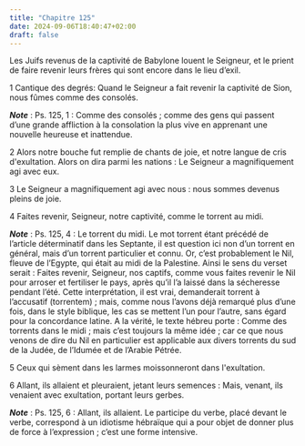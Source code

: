 ```yaml
---
title: "Chapitre 125"
date: 2024-09-06T18:40:47+02:00
draft: false
---
```



Les Juifs revenus de la captivité de Babylone louent le Seigneur, et le prient de faire revenir leurs frères qui sont encore dans le lieu d’exil.


1 Cantique des degrés: Quand le Seigneur a fait revenir la captivité de Sion, nous fûmes comme des consolés.

***Note*** :  Ps. 125, 1 : Comme des consolés ; comme des gens qui passent d’une grande affliction à la consolation la plus vive en apprenant une nouvelle heureuse et inattendue.


2 Alors notre bouche fut remplie de chants de joie, et notre langue de cris d'exultation. Alors on dira parmi les nations : Le Seigneur a magnifiquement agi avec eux.


3 Le Seigneur a magnifiquement agi avec nous : nous sommes devenus pleins de joie.


4 Faites revenir, Seigneur, notre captivité, comme le torrent au midi.

***Note*** :  Ps. 125, 4 : Le torrent du midi. Le mot torrent étant précédé de l’article déterminatif dans les Septante, il est question ici non d’un torrent en général, mais d’un torrent particulier et connu. Or, c’est probablement le Nil, fleuve de l’Egypte, qui était au midi de la Palestine. Ainsi le sens du verset serait : Faites revenir, Seigneur, nos captifs, comme vous faites revenir le Nil pour arroser et fertiliser le pays, après qu’il l’a laissé dans la sécheresse pendant l’été. Cette interprétation, il est vrai, demanderait torrent à l’accusatif (torrentem) ; mais, comme nous l’avons déjà remarqué plus d’une fois, dans le style biblique, les cas se mettent l’un pour l’autre, sans égard pour la concordance latine. A la vérité, le texte hébreu porte : Comme des torrents dans le midi ; mais c’est toujours la même idée ; car ce que nous venons de dire du Nil en particulier est applicable aux divers torrents du sud de la Judée, de l’Idumée et de l’Arabie Pétrée.

5 Ceux qui sèment dans les larmes moissonneront dans l'exultation.


6 Allant, ils allaient et pleuraient, jetant leurs semences : Mais, venant, ils venaient avec exultation, portant leurs gerbes.

***Note*** :  Ps. 125, 6 : Allant, ils allaient. Le participe du verbe, placé devant le verbe, correspond à un idiotisme hébraïque qui a pour objet de donner plus de force à l’expression ; c’est une forme intensive.

